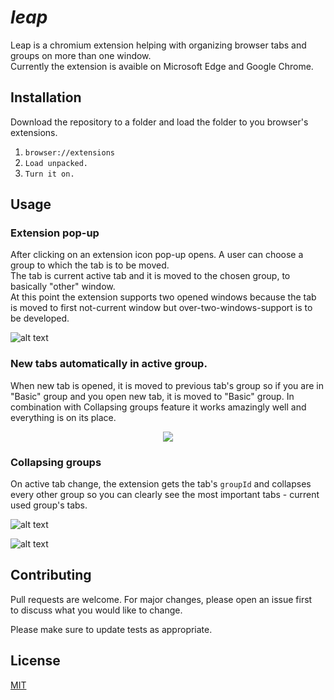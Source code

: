 # *leap*

Leap is a chromium extension helping with organizing browser tabs and groups on more than one window.  
Currently the extension is avaible on Microsoft Edge and Google Chrome.

## Installation

Download the repository to a folder and load the folder to you browser's extensions.  

1. ```browser://extensions```  
2. ```Load unpacked.```  
3. ```Turn it on.```

## Usage

### Extension pop-up  

After clicking on an extension icon pop-up opens. A user can choose a group to which the tab is to be moved.  
The tab is current active tab and it is moved to the chosen group, to basically "other" window.   
At this point the extension supports two opened windows because the tab is moved to first not-current window but over-two-windows-support is to be developed.

![alt text](https://github.com/IgorBia/leap/blob/README/readMeImages/popup.png?raw=true)

### New tabs automatically in active group.

When new tab is opened, it is moved to previous tab's group so if you are in "Basic" group and you open new tab, it is moved to "Basic" group. In combination with Collapsing groups feature it works amazingly well and everything is on its place. 

<p align="center">
  <img src="https://github.com/IgorBia/leap/blob/README/readMeImages/newTab.png?raw=true" />
</p>

### Collapsing groups

On active tab change, the extension gets the tab's ```groupId``` and collapses every other group so you can clearly see the most important tabs - current used group's tabs.

![alt text](https://github.com/IgorBia/leap/blob/README/readMeImages/screenshot1.png?raw=true)

![alt text](https://github.com/IgorBia/leap/blob/README/readMeImages/screenshot2.png?raw=true)

## Contributing

Pull requests are welcome. For major changes, please open an issue first  
to discuss what you would like to change.  
  
Please make sure to update tests as appropriate.

## License

[MIT](https://en.wikipedia.org/wiki/MIT_License)